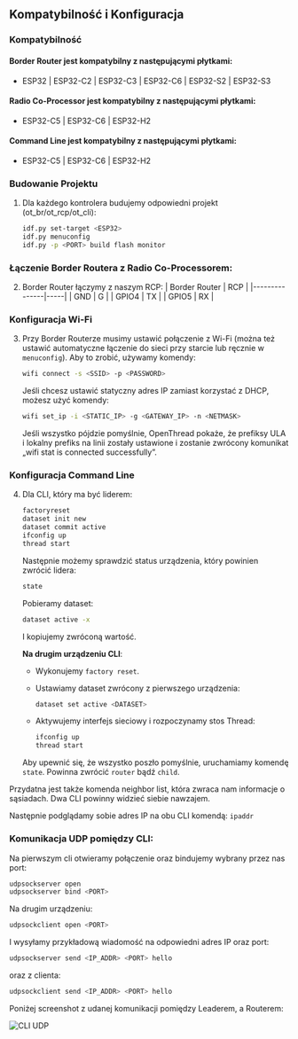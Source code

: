 ## Kompatybilność i Konfiguracja

### Kompatybilność

#### Border Router jest kompatybilny z następującymi płytkami:
- ESP32 | ESP32-C2 | ESP32-C3 | ESP32-C6 | ESP32-S2 | ESP32-S3

#### Radio Co-Processor jest kompatybilny z następującymi płytkami:
- ESP32-C5 | ESP32-C6 | ESP32-H2

#### Command Line jest kompatybilny z następującymi płytkami:
- ESP32-C5 | ESP32-C6 | ESP32-H2

### Budowanie Projektu

1. Dla każdego kontrolera budujemy odpowiedni projekt (ot_br/ot_rcp/ot_cli):
    ```sh
    idf.py set-target <ESP32>
    idf.py menuconfig
    idf.py -p <PORT> build flash monitor
    ```

### Łączenie Border Routera z Radio Co-Processorem:

2. Border Router łączymy z naszym RCP:
    | Border Router | RCP |
    |---------------|-----|
    | GND           | G   |
    | GPIO4         | TX  |
    | GPIO5         | RX  |

### Konfiguracja Wi-Fi

3. Przy Border Routerze musimy ustawić połączenie z Wi-Fi (można też ustawić automatyczne łączenie do sieci przy starcie lub ręcznie w `menuconfig`). Aby to zrobić, używamy komendy:
    ```sh
    wifi connect -s <SSID> -p <PASSWORD>
    ```

   Jeśli chcesz ustawić statyczny adres IP zamiast korzystać z DHCP, możesz użyć komendy:
    ```sh
    wifi set_ip -i <STATIC_IP> -g <GATEWAY_IP> -n <NETMASK>
    ```

   Jeśli wszystko pójdzie pomyślnie, OpenThread pokaże, że prefiksy ULA i lokalny prefiks na linii zostały ustawione i zostanie zwrócony komunikat „wifi stat is connected successfully”.

### Konfiguracja Command Line

4. Dla CLI, który ma być liderem:
    ```sh
    factoryreset
    dataset init new
    dataset commit active
    ifconfig up
    thread start
    ```

   Następnie możemy sprawdzić status urządzenia, który powinien zwrócić lidera:
    ```sh
    state
    ```

   Pobieramy dataset:
    ```sh
    dataset active -x
    ```

   I kopiujemy zwróconą wartość.

   **Na drugim urządzeniu CLI**:
   - Wykonujemy `factory reset`.
   - Ustawiamy dataset zwrócony z pierwszego urządzenia:
     ```sh
     dataset set active <DATASET>
     ```

   - Aktywujemy interfejs sieciowy i rozpoczynamy stos Thread:
     ```sh
     ifconfig up
     thread start
     ```

   Aby upewnić się, że wszystko poszło pomyślnie, uruchamiamy komendę `state`. Powinna zwrócić `router` bądź `child`.


Przydatna jest także komenda neighbor list, która zwraca nam informacje o sąsiadach. Dwa CLI powinny widzieć siebie nawzajem.

Następnie podglądamy sobie adres IP na obu CLI komendą:
     ```
ipaddr
     ```
     
### Komunikacja UDP pomiędzy CLI:
Na pierwszym cli otwieramy połączenie oraz bindujemy wybrany przez nas port:

```sh
udpsockserver open
udpsockserver bind <PORT>
```
     
Na drugim urządzeniu:
```sh
udpsockclient open <PORT>
```

I wysyłamy przykładową wiadomość na odpowiedni adres IP oraz port:
```sh
udpsockserver send <IP_ADDR> <PORT> hello
```

oraz z clienta:
```sh
udpsockclient send <IP_ADDR> <PORT> hello
```     


Poniżej screenshot z udanej komunikacji pomiędzy Leaderem, a Routerem:

![CLI UDP](images/cli_udp.png)

